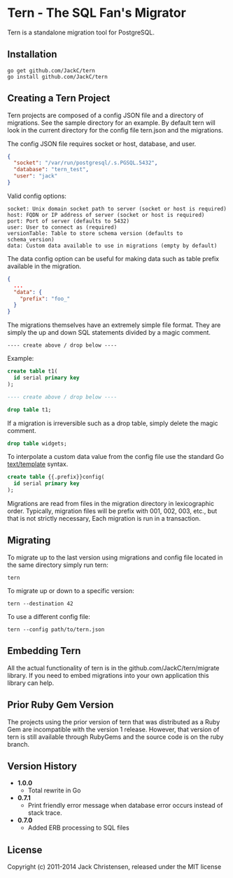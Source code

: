 # Tern - The SQL Fan's Migrator

Tern is a standalone migration tool for PostgreSQL.

## Installation

    go get github.com/JackC/tern
    go install github.com/JackC/tern

## Creating a Tern Project

Tern projects are composed of a config JSON file and a directory of
migrations. See the sample directory for an example. By default tern will look
in the current directory for the config file tern.json and the migrations.

The config JSON file requires socket or host, database, and user.

```json
{
  "socket": "/var/run/postgresql/.s.PGSQL.5432",
  "database": "tern_test",
  "user": "jack"
}
```

Valid config options:

    socket: Unix domain socket path to server (socket or host is required)
    host: FQDN or IP address of server (socket or host is required)
    port: Port of server (defaults to 5432)
    user: User to connect as (required)
    versionTable: Table to store schema version (defaults to schema_version)
    data: Custom data available to use in migrations (empty by default)

The data config option can be useful for making data such as table prefix
available in the migration.

```json
{
  ...
  "data": {
    "prefix": "foo_"
  }
}
```

The migrations themselves have an extremely simple file format. They are simply the up and down SQL statements divided by a magic comment.

    ---- create above / drop below ----

Example:

```sql
create table t1(
  id serial primary key
);

---- create above / drop below ----

drop table t1;
```

If a migration is irreversible such as a drop table, simply delete the magic
comment.

```sql
drop table widgets;
```

To interpolate a custom data value from the config file use the standard Go [text/template](http://golang.org/pkg/text/template/) syntax.

```sql
create table {{.prefix}}config(
  id serial primary key
);
```

Migrations are read from files in the migration directory in lexicographic
order. Typically, migration files will be prefix with 001, 002, 003, etc., but
that is not strictly necessary, Each migration is run in a transaction.

## Migrating

To migrate up to the last version using migrations and config file located in
the same directory simply run tern:

    tern

To migrate up or down to a specific version:

    tern --destination 42

To use a different config file:

    tern --config path/to/tern.json

## Embedding Tern

All the actual functionality of tern is in the github.com/JackC/tern/migrate
library. If you need to embed migrations into your own application this
library can help.

## Prior Ruby Gem Version

The projects using the prior version of tern that was distributed as a Ruby
Gem are incompatible with the version 1 release. However, that version of tern
is still available through RubyGems and the source code is on the ruby branch.


## Version History

* **1.0.0**
  * Total rewrite in Go
* **0.7.1**
  * Print friendly error message when database error occurs instead of stack trace.
* **0.7.0**
  * Added ERB processing to SQL files

## License

Copyright (c) 2011-2014 Jack Christensen, released under the MIT license
